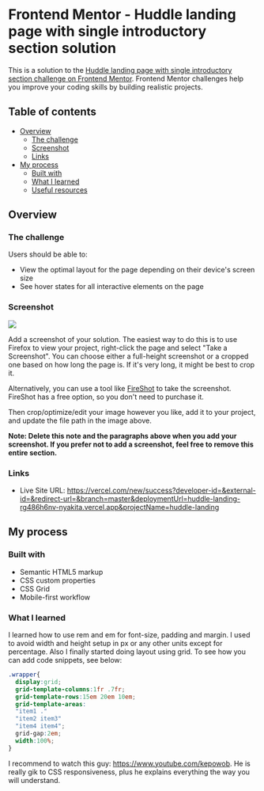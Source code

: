 # Frontend Mentor - Huddle landing page with single introductory section solution

This is a solution to the [Huddle landing page with single introductory section challenge on Frontend Mentor](https://www.frontendmentor.io/challenges/huddle-landing-page-with-a-single-introductory-section-B_2Wvxgi0). Frontend Mentor challenges help you improve your coding skills by building realistic projects. 

## Table of contents

- [Overview](#overview)
  - [The challenge](#the-challenge)
  - [Screenshot](#screenshot)
  - [Links](#links)
- [My process](#my-process)
  - [Built with](#built-with)
  - [What I learned](#what-i-learned)
  - [Useful resources](#useful-resources)


## Overview

### The challenge

Users should be able to:

- View the optimal layout for the page depending on their device's screen size
- See hover states for all interactive elements on the page

### Screenshot

![](./screenshot.jpg)

Add a screenshot of your solution. The easiest way to do this is to use Firefox to view your project, right-click the page and select "Take a Screenshot". You can choose either a full-height screenshot or a cropped one based on how long the page is. If it's very long, it might be best to crop it.

Alternatively, you can use a tool like [FireShot](https://getfireshot.com/) to take the screenshot. FireShot has a free option, so you don't need to purchase it. 

Then crop/optimize/edit your image however you like, add it to your project, and update the file path in the image above.

**Note: Delete this note and the paragraphs above when you add your screenshot. If you prefer not to add a screenshot, feel free to remove this entire section.**

### Links

- Live Site URL: https://vercel.com/new/success?developer-id=&external-id=&redirect-url=&branch=master&deploymentUrl=huddle-landing-rg486h6nv-nyakita.vercel.app&projectName=huddle-landing

## My process

### Built with

- Semantic HTML5 markup
- CSS custom properties
- CSS Grid
- Mobile-first workflow

### What I learned

I learned how to use rem and em for font-size, padding and margin. I used to avoid width and height setup in px or any other units except for percentage.
Also I finally started doing layout using grid. 
To see how you can add code snippets, see below:
```css
.wrapper{
  display:grid;
  grid-template-columns:1fr .7fr;
  grid-template-rows:15em 20em 10em;
  grid-template-areas:
  "item1 ."
  "item2 item3"
  "item4 item4";
  grid-gap:2em;
  width:100%;
}
```

I recommend to watch this guy: https://www.youtube.com/kepowob. He is really gik to CSS responsiveness, plus he explains everything the way you will understand.


